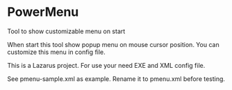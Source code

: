 # PowerMenu
Tool to show customizable menu on start

When start this tool show popup menu on mouse cursor position. You can customize this menu in config file.

This is a Lazarus project. For use your need EXE and XML config file.

See pmenu-sample.xml as example. Rename it to pmenu.xml before testing.
